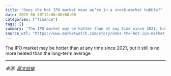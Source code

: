 ```yaml
---
title: "Does the hot IPO market mean we’re in a stock-market bubble?"
date: 2025-08-30T12:00:00+08:00
categories: ["finance"]
tags: []
summary: "The IPO market may be hotter than at any time since 2021, but it still is no more heated than the long-term average"
source_url: "https://www.marketwatch.com/story/does-the-hot-ipo-market-mean-were-in-a-stock-market-bubble-d83be991?mod=mw_rss_topstories"
---
```


The IPO market may be hotter than at any time since 2021, but it still is no more heated than the long-term average

---

*来源: [原文链接](https://www.marketwatch.com/story/does-the-hot-ipo-market-mean-were-in-a-stock-market-bubble-d83be991?mod=mw_rss_topstories)*

